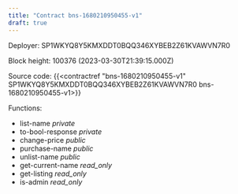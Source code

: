 ```yaml
---
title: "Contract bns-1680210950455-v1"
draft: true
---
```

Deployer: SP1WKYQ8Y5KMXDDT0BQQ346XYBEB2Z61KVAWVN7R0


 



Block height: 100376 (2023-03-30T21:39:15.000Z)

Source code: {{<contractref "bns-1680210950455-v1" SP1WKYQ8Y5KMXDDT0BQQ346XYBEB2Z61KVAWVN7R0 bns-1680210950455-v1>}}

Functions:

* list-name _private_
* to-bool-response _private_
* change-price _public_
* purchase-name _public_
* unlist-name _public_
* get-current-name _read_only_
* get-listing _read_only_
* is-admin _read_only_
